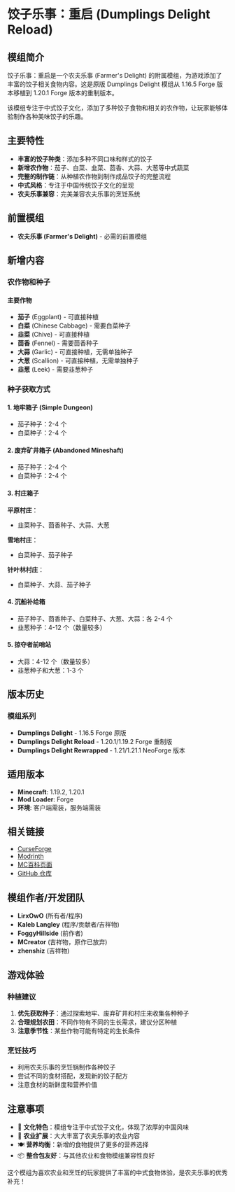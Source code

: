 <ModInfo 
  curseForgeId="dumplings-delight-reload" 
  modName="Dumplings Delight Reload" 
  projectId="1098363"
  modrinthId="dumplings-delight-reload"
  modrinthSlug="dumplings-delight-reload"
/>

# 饺子乐事：重启 (Dumplings Delight Reload)

## 模组简介

饺子乐事：重启是一个农夫乐事 (Farmer's Delight) 的附属模组，为游戏添加了丰富的饺子相关食物内容。这是原版 Dumplings Delight 模组从 1.16.5 Forge 版本移植到 1.20.1 Forge 版本的重制版本。

该模组专注于中式饺子文化，添加了多种饺子食物和相关的农作物，让玩家能够体验制作各种美味饺子的乐趣。

## 主要特性

- **丰富的饺子种类**：添加多种不同口味和样式的饺子
- **新增农作物**：茄子、白菜、韭菜、茴香、大蒜、大葱等中式蔬菜
- **完整的制作链**：从种植农作物到制作成品饺子的完整流程
- **中式风格**：专注于中国传统饺子文化的呈现
- **农夫乐事兼容**：完美兼容农夫乐事的烹饪系统

## 前置模组

- **农夫乐事 (Farmer's Delight)** - 必需的前置模组

## 新增内容

### 农作物和种子

#### 主要作物
- **茄子** (Eggplant) - 可直接种植
- **白菜** (Chinese Cabbage) - 需要白菜种子
- **韭菜** (Chive) - 可直接种植
- **茴香** (Fennel) - 需要茴香种子
- **大蒜** (Garlic) - 可直接种植，无需单独种子
- **大葱** (Scallion) - 可直接种植，无需单独种子
- **韭葱** (Leek) - 需要韭葱种子

### 种子获取方式

#### 1. 地牢箱子 (Simple Dungeon)
- 茄子种子：2-4 个
- 白菜种子：2-4 个

#### 2. 废弃矿井箱子 (Abandoned Mineshaft)
- 茄子种子：2-4 个
- 白菜种子：2-4 个

#### 3. 村庄箱子
**平原村庄**：
- 韭菜种子、茴香种子、大蒜、大葱

**雪地村庄**：
- 白菜种子、茄子种子

**针叶林村庄**：
- 白菜种子、大蒜、茄子种子

#### 4. 沉船补给箱
- 茄子种子、茴香种子、白菜种子、大葱、大蒜：各 2-4 个
- 韭葱种子：4-12 个（数量较多）

#### 5. 掠夺者前哨站
- 大蒜：4-12 个（数量较多）
- 韭葱种子和大葱：1-3 个

## 版本历史

### 模组系列
- **Dumplings Delight** - 1.16.5 Forge 原版
- **Dumplings Delight Reload** - 1.20.1/1.19.2 Forge 重制版
- **Dumplings Delight Rewrapped** - 1.21/1.21.1 NeoForge 版本

## 适用版本

- **Minecraft**: 1.19.2, 1.20.1
- **Mod Loader**: Forge
- **环境**: 客户端需装，服务端需装

## 相关链接

- [CurseForge](https://www.curseforge.com/minecraft/mc-mods/dumplings-delight-reload)
- [Modrinth](https://modrinth.com/mod/dumplings-delight-reload)
- [MC百科页面](https://www.mcmod.cn/class/16428.html)
- [GitHub 仓库](https://github.com/xiaoliziawa/Dumplings-Delight-1.20.1)

## 模组作者/开发团队

- **LirxOwO** (所有者/程序)
- **Kaleb Langley** (程序/贡献者/吉祥物)
- **FoggyHillside** (前作者)
- **MCreator** (吉祥物，原作已放弃)
- **zhenshiz** (吉祥物)

## 游戏体验

### 种植建议
1. **优先获取种子**：通过探索地牢、废弃矿井和村庄来收集各种种子
2. **合理规划农田**：不同作物有不同的生长需求，建议分区种植
3. **注意季节性**：某些作物可能有特定的生长条件

### 烹饪技巧
- 利用农夫乐事的烹饪锅制作各种饺子
- 尝试不同的食材搭配，发现新的饺子配方
- 注意食材的新鲜度和营养价值

## 注意事项

- 🥟 **文化特色**：模组专注于中式饺子文化，体现了浓厚的中国风味
- 🌱 **农业扩展**：大大丰富了农夫乐事的农业内容
- 🍽️ **营养均衡**：新增的食物提供了更多的营养选择
- 📦 **整合包友好**：与其他农业和食物模组兼容性良好

这个模组为喜欢农业和烹饪的玩家提供了丰富的中式食物体验，是农夫乐事的优秀补充！
